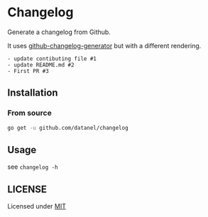 # Changelog

Generate a changelog from Github.

It uses [github-changelog-generator](https://github.com/digitalocean/github-changelog-generator) but with a different rendering.

```
- update contibuting file #1
- update README.md #2
- First PR #3
```

## Installation

### From source

```sh
go get -u github.com/datanel/changelog
```

## Usage

see `changelog -h`

## LICENSE

Licensed under [MIT](LICENSE)